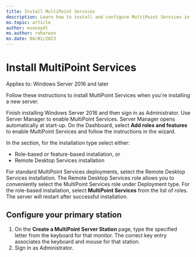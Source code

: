 ```yaml
---
title: Install MultiPoint Services
description: Learn how to install and configure MultiPoint Services in Windows Server 2016
ms.topic: article
author: evaseydl
ms.author: roharwoo
ms.date: 04/01/2023
---
```

# Install MultiPoint Services

Applies to: Windows Server 2016 and later

Follow these instructions to install MultiPoint Services when you're installing a new server.

Finish installing Windows Server 2016 and then sign in as Administrator. Use Server Manager to enable MultiPoint Services. Server Manager opens automatically at start-up. On the Dashboard, select **Add roles and features** to enable MultiPoint Services and follow the instructions in the wizard.

In the section, for the installation type select either:

- Role-based or feature-based installation, or
- Remote Desktop Services installation

For standard MultiPoint Services deployments, select the Remote Desktop Services installation. The Remote Desktop Services role allows you to conveniently select the MultiPoint Services role under Deployment type. For the role-based installation, select **MultiPoint Services** from the list of roles. The server will restart after successful installation.

## Configure your primary station

1. On the **Create a MultiPoint Server Station** page, type the specified letter from the keyboard for that monitor. The correct key entry associates the keyboard and mouse for that station.
1. Sign in as Administrator.
